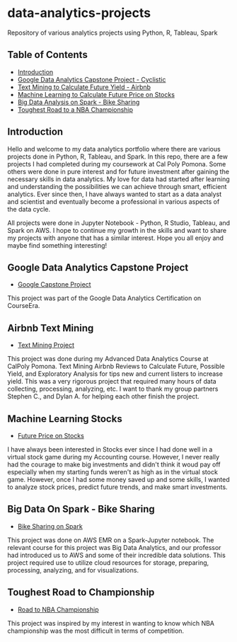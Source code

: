 # data-analytics-projects
Repository of various analytics projects using Python, R, Tableau, Spark


## Table of Contents
- [Introduction](#introduction)
- [Google Data Analytics Capstone Project - Cyclistic](#google-data-analytics-capstone-project)
- [Text Mining to Calculate Future Yield - Airbnb](#airbnb-text-mining)
- [Machine Learning to Calculate Future Price on Stocks](#machine-learning-stocks)
- [Big Data Analysis on Spark - Bike Sharing](#big-data-on-spark---bike-sharing)
- [Toughest Road to a NBA Championship](#toughest-road-to-championship)



## Introduction
Hello and welcome to my data analytics portfolio where there are various projects done in Python, R, Tableau, and Spark. In this repo, there are a few projects I had completed during my coursework at Cal Poly Pomona. Some others were done in pure interest and for future investment after gaining the necessary skills in data analytics. My love for data had started after learning and understanding the possibilities we can achieve through smart, efficient analytics. Ever since then, I have always wanted to start as a data analyst and scientist and eventually become a professional in various aspects of the data cycle.

All projects were done in Jupyter Notebook -  Python, R Studio, Tableau, and Spark on AWS. I hope to continue my growth in the skills and want to share my projects with anyone that has a similar interest. Hope you all enjoy and maybe find something interesting!


## Google Data Analytics Capstone Project
 - [Google Capstone Project](https://github.com/minjaesong92/data-analytics-projects/tree/main/google-capstone-project)


 This project was part of the Google Data Analytics Certification on CourseEra.

## Airbnb Text Mining
 - [Text Mining Project]()


 This project was done during my Advanced Data Analytics Course at CalPoly Pomona. Text Mining Airbnb Reviews to Calculate Future, Possible Yield, and
 Exploratory Analysis for tips new and current listers to increase yield. This was a very rigorous project that required many hours of data collecting,     processing, analyzing, etc.
 I want to thank my group partners Stephen C., and Dylan A. for helping each other finish the project.

## Machine Learning Stocks
 - [Future Price on Stocks]()


I have always been interested in Stocks ever since I had done well in a virtual stock game during my Accounting course. However, I never really had the 
courage to make big investments and didn't think it woud pay off especially when my starting funds weren't as high as in the virtual stock game. However,
once I had some money saved up and some skills, I wanted to analyze stock prices, predict future trends, and make smart investments.

## Big Data On Spark - Bike Sharing
 - [Bike Sharing on Spark]()


This project was done on AWS EMR on a Spark-Jupyter notebook. The relevant course for this project was Big Data Analytics, and our professor had
introduced us to AWS and some of their incredible data solutions. This project required use to utilize cloud resources for storage, preparing, processing, analyzing, and for visualizations.

## Toughest Road to Championship
 - [Road to NBA Championship]()


 This project was inspired by my interest in wanting to know which NBA championship was the most difficult in terms of competition.




